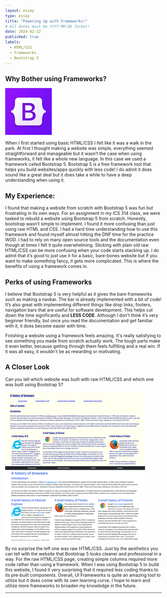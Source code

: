 ```yaml
---
layout: essay
type: essay
title: "Powering Up with Frameworks!"
# All dates must be YYYY-MM-DD format!
date: 2024-02-22
published: true
labels:
  - HTML/CSS
  - Frameworks
  - Bootstrap 5
---
```


## Why Bother using Frameworks?

<img width="150px" 
     class="rounded float-start pe-4" 
     src="../img/frameworks/logo.jpeg" >
     

When I first started using basic HTML/CSS I felt like it was a walk in the park. At first I thought making a website was simple, everything seemed straightforward and manageable but it wasn’t the case when using frameworks, it felt like a whole new language. In this case we used a framework called Bootstrap 5. Bootstrap 5 is a free framework tool that helps you build websites/apps quickly with less code! I do admit it does sound like a great deal but it does take a while to have a deep understanding when using it. 

## My Experience:

I found that making a website from scratch with Bootstrap 5 was fun but frustrating in its own ways. For an assignment in my ICS 314 class, we were tasked to rebuild a website using Bootstrap 5 from scratch. Honestly, bootstrap wasn’t simple to implement. I found it more confusing than just using raw HTML and CSS. I had a hard time understanding how to use this framework and found myself almost hitting the DNF time for the practice WOD. I had to rely on many open source tools and the documentation even though at times I felt it quite overwhelming.
Sticking with plain old raw HTML/CSS can be more confusing when your code starts stacking up. I do admit that it’s good to just use it for a basic, bare-bones website but if you want to make something fancy, it gets more complicated. This is where the benefits of using a framework comes in.

## Perks of using Frameworks

I believe that Bootstrap 5 is very helpful as it gives the bare frameworks such as making a navbar. The bar is already implemented with a bit of code! It’s also great with implementing different things like drop links, footers, navigation bars that are useful for software development. This helps cut down the time significantly and **LESS CODE**. Although I don't think it’s very beginner friendly, but once you read the documentation and get familiar with it, it does become easier with time.

Finishing a website using a framework feels amazing. It's really satisfying to see something you made from scratch actually work. The tough parts make it even better, because getting through them feels fulfilling and a real win. If it was all easy, it wouldn't be as rewarding or motivating.

## A Closer Look

Can you tell which website was built with raw HTML/CSS and which one was built using Bootstrap 5? <br/>

<div class="text-center p-4">
  <img width="450px" class="img-thumbnail" src="../img/frameworks/rawhtmlcss.png">
  <img width="450px" class="img-thumbnail" src="../img/frameworks/bootstrap5.png">
</div>

By no surprise the left one was raw HTML/CSS. Just by the aesthetics you can tell with the website that Bootstrap 5 looks cleaner and professional in a way. For the raw HTML/CSS page, creating simple columns required more code rather than using a framework. When I was using Bootstrap 5 to build this website, I found it very surprising that it required less coding thanks to its pre-built components. Overall, UI Frameworks is quite an amazing tool to utilize but it does come with its own learning curve. I hope to learn and utilize more frameworks to broaden my knowledge in the future. 
<hr>

